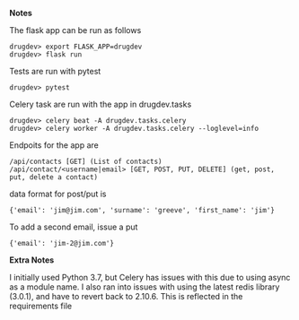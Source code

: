 **Notes**

The flask app can be run as follows

```
drugdev> export FLASK_APP=drugdev  
drugdev> flask run
```

Tests are run with pytest

```
drugdev> pytest
```

Celery task are run with the app in drugdev.tasks

```
drugdev> celery beat -A drugdev.tasks.celery  
drugdev> celery worker -A drugdev.tasks.celery --loglevel=info
```

Endpoits for the app are

```
/api/contacts [GET] (List of contacts)  
/api/contact/<username|email> [GET, POST, PUT, DELETE] (get, post, put, delete a contact)
```

data format for post/put is 

```
{'email': 'jim@jim.com', 'surname': 'greeve', 'first_name': 'jim'}
```

To add a second email, issue a put

```
{'email': 'jim-2@jim.com'}
```

**Extra Notes**

I initially used Python 3.7, but Celery has issues with this due to using async as a module name.  I also ran into issues 
with using the latest redis library (3.0.1), and have to revert back to 2.10.6.  This is reflected in the requirements 
file